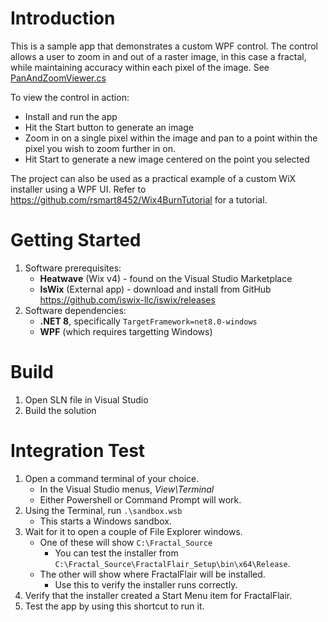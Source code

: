 # Introduction
This is a sample app that demonstrates a custom WPF control. The control allows a user to zoom in and out of a raster image, in this case a fractal, while maintaining accuracy within each pixel of the image. See 
[PanAndZoomViewer.cs](https://github.com/rsmart8452/fractals/blob/main/FractalFlair/Views/Controls/PanAndZoomViewer.cs)

To view the control in action:
- Install and run the app
- Hit the Start button to generate an image
- Zoom in on a single pixel within the image and pan to a point within the pixel you wish to zoom further in on.
- Hit Start to generate a new image centered on the point you selected

The project can also be used as a practical example of a custom WiX installer using a WPF UI. Refer to https://github.com/rsmart8452/Wix4BurnTutorial for a tutorial.

# Getting Started
1. Software prerequisites:
   - **Heatwave** (Wix v4) - found on the Visual Studio Marketplace
   - **IsWix** (External app) - download and install from GitHub https://github.com/iswix-llc/iswix/releases
1. Software dependencies:
   - **.NET 8**, specifically `TargetFramework=net8.0-windows`
   - **WPF** (which requires targetting Windows)

# Build
1. Open SLN file in Visual Studio
1. Build the solution

# Integration Test
1. Open a command terminal of your choice.
   - In the Visual Studio menus, _View\Terminal_
   - Either Powershell or Command Prompt will work.
1. Using the Terminal, run `.\sandbox.wsb`
   - This starts a Windows sandbox.
1. Wait for it to open a couple of File Explorer windows.
   - One of these will show `C:\Fractal_Source`
     - You can test the installer from `C:\Fractal_Source\FractalFlair_Setup\bin\x64\Release`.
   - The other will show where FractalFlair will be installed.
     - Use this to verify the installer runs correctly.
1. Verify that the installer created a Start Menu item for FractalFlair.
1. Test the app by using this shortcut to run it.
